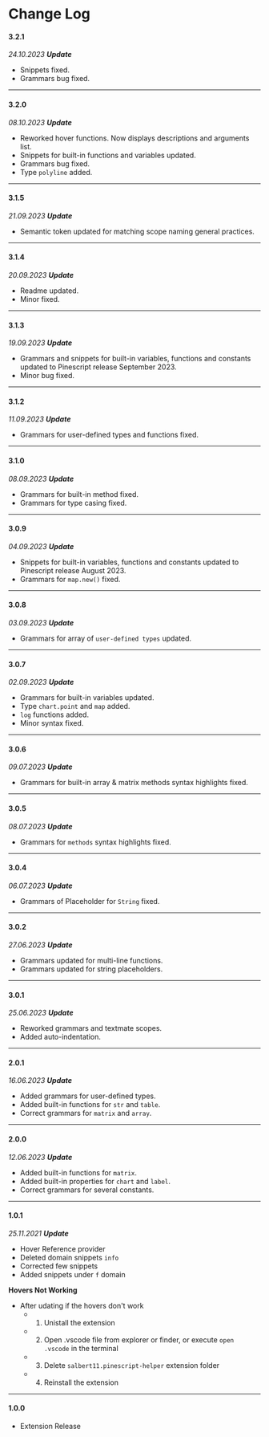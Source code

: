 # Change Log

#### **3.2.1**

*24.10.2023 **Update***
- Snippets fixed.
- Grammars bug fixed.

---

#### **3.2.0**

*08.10.2023 **Update***
- Reworked hover functions. Now displays descriptions and arguments list.
- Snippets for built-in functions and variables updated.
- Grammars bug fixed.
- Type `polyline` added.

---

#### **3.1.5**

*21.09.2023 **Update***
- Semantic token updated for matching scope naming general practices.

---

#### **3.1.4**

*20.09.2023 **Update***
- Readme updated.
- Minor fixed.

---

#### **3.1.3**

*19.09.2023 **Update***
- Grammars and snippets for built-in variables, functions and constants updated to Pinescript release September 2023.
- Minor bug fixed.

---

#### **3.1.2**

*11.09.2023 **Update***
- Grammars for user-defined types and functions fixed.

---

#### **3.1.0**

*08.09.2023 **Update***
- Grammars for built-in method fixed.
- Grammars for type casing fixed.

---

#### **3.0.9**

*04.09.2023 **Update***
- Snippets for built-in variables, functions and constants updated to Pinescript release August 2023.
- Grammars for `map.new()` fixed.

---

#### **3.0.8**

*03.09.2023 **Update***
- Grammars for array of `user-defined types` updated.

---

#### **3.0.7**

*02.09.2023 **Update***
- Grammars for built-in variables updated.
- Type `chart.point` and `map` added.
- `log` functions added.
- Minor syntax fixed.

---

#### **3.0.6**

*09.07.2023 **Update***
- Grammars for built-in array & matrix methods syntax highlights fixed.

---

#### **3.0.5**

*08.07.2023 **Update***
- Grammars for `methods` syntax highlights fixed.

---

#### **3.0.4**

*06.07.2023 **Update***
- Grammars of Placeholder for `String` fixed.

---

#### **3.0.2**

*27.06.2023 **Update***
- Grammars updated for multi-line functions.
- Grammars updated for string placeholders.

---

#### **3.0.1**

*25.06.2023 **Update***
- Reworked grammars and textmate scopes.
- Added auto-indentation.

---

#### **2.0.1**

*16.06.2023 **Update***
- Added grammars for user-defined types.
- Added built-in functions for `str` and `table`.
- Correct grammars for `matrix` and `array`.

---

#### **2.0.0**

*12.06.2023 **Update***
- Added built-in functions for `matrix`.
- Added built-in properties for `chart` and `label`.
- Correct grammars for several constants.

---

#### **1.0.1**

*25.11.2021 **Update***
- Hover Reference provider
- Deleted domain snippets `info`
- Corrected few snippets
- Added snippets under `f` domain

**Hovers Not Working**
* After udating if the hovers don't work
  * 1. Unistall the extension
  * 2. Open .vscode file from explorer or finder, or execute `open .vscode` in the terminal
  * 3. Delete `salbert11.pinescript-helper` extension folder
  * 4. Reinstall the extension

---

#### **1.0.0**
- Extension Release